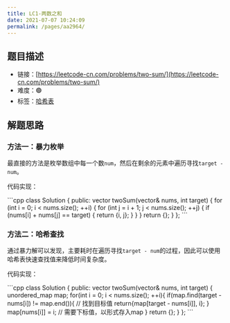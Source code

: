 ```yaml
---
title: LC1-两数之和
date: 2021-07-07 10:24:09
permalink: /pages/aa2964/
---
```


## 题目描述

- 链接：[https://leetcode-cn.com/problems/two-sum/](https://leetcode-cn.com/problems/two-sum/)
- 难度：🟢
- 标签：[哈希表](/pages/dee52c/)

## 解题思路
### 方法一：暴力枚举
最直接的方法是枚举数组中每一个数`num`，然后在剩余的元素中遍历寻找`target - num`。

代码实现：

<code-group>
<code-block title="C++" active>
```cpp
class Solution {
public:
    vector<int> twoSum(vector<int>& nums, int target) {
        for (int i = 0; i < nums.size(); ++i) {
            for (int j = i + 1; j < nums.size(); ++j) {
                if (nums[i] + nums[j] == target) {
                    return {i, j};
                }
            }
        }
        return {};
    }
};
```
</code-block>
</code-group>

### 方法二：哈希查找
通过暴力解可以发现，主要耗时在遍历寻找`target - num`的过程，因此可以使用哈希表快速查找值来降低时间复杂度。

代码实现：

<code-group>
<code-block title="C++" active>
```cpp
class Solution {
public:
    vector<int> twoSum(vector<int>& nums, int target) {
        unordered_map<int, int> map;
        for(int i = 0; i < nums.size(); ++i){
            if(map.find(target - nums[i]) != map.end()){  // 找到目标值
                return{map[target - nums[i]], i};
            }
            map[nums[i]] = i;  // 需要下标值，以<num,i>形式存入map
        }
        return {};
    }
};
```
</code-block>
</code-group>
